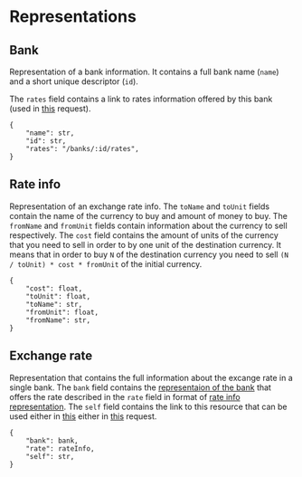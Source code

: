 # Representations

## Bank

Representation of a bank information. It contains a full bank name (`name`) and a short unique descriptor (`id`).

The `rates` field contains a link to rates information offered by this bank (used in [this][get-rate] request).

```{json}
{
    "name": str,
    "id": str,
    "rates": "/banks/:id/rates",
}
```

## Rate info

Representation of an exchange rate info. The `toName` and `toUnit` fields contain the name of the currency to buy and amount of money to buy. The `fromName` and `fromUnit` fields contain information about the currency to sell respectively. The `cost` field contains the amount of units of the currency that you need to sell in order to by one unit of the destination currency. It means that in order to buy `N` of the destination currency you need to sell `(N / toUnit) * cost * fromUnit` of the initial currency.

```{json}
{
    "cost": float,
    "toUnit": float,
    "toName": str,
    "fromUnit": float,
    "fromName": str,
}
```

## Exchange rate

Representation that contains the full information about the excange rate in a single bank. The `bank` field contains the [representaion of the bank][bank-representation] that offers the rate described in the `rate` field in format of [rate info representation][rate-representation]. The `self` field contains the link to this resource that can be used either in [this][get-rate] either in [this][get-min] request.

```{json}
{
    "bank": bank,
    "rate": rateInfo,
    "self": str,
}
```

[rate-representation]: representations.md#rate-info
[bank-representation]: representations.md#bank
[get-bank]: requests.md#getting-a-single-bank-info
[get-rate]: requests.md#getting-rate-that-is-offered-by-a-single-bank
[get-min]: requests.md#getting-the-minimum-rate
